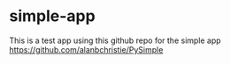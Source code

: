 # simple-app
This is a test app
using this github repo for the simple app https://github.com/alanbchristie/PySimple


